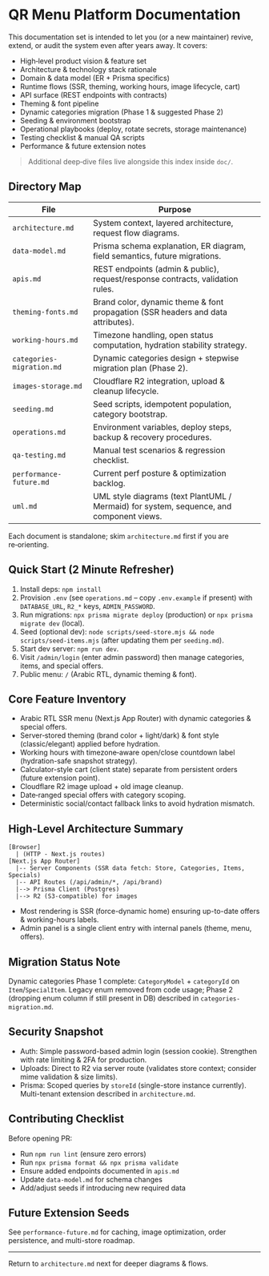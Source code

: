 # QR Menu Platform Documentation

This documentation set is intended to let you (or a new maintainer) revive, extend, or audit the system even after years away. It covers:

- High‑level product vision & feature set
- Architecture & technology stack rationale
- Domain & data model (ER + Prisma specifics)
- Runtime flows (SSR, theming, working hours, image lifecycle, cart)
- API surface (REST endpoints with contracts)
- Theming & font pipeline
- Dynamic categories migration (Phase 1 & suggested Phase 2)
- Seeding & environment bootstrap
- Operational playbooks (deploy, rotate secrets, storage maintenance)
- Testing checklist & manual QA scripts
- Performance & future extension notes

> Additional deep‑dive files live alongside this index inside `doc/`.

## Directory Map

| File | Purpose |
|------|---------|
| `architecture.md` | System context, layered architecture, request flow diagrams. |
| `data-model.md` | Prisma schema explanation, ER diagram, field semantics, future migrations. |
| `apis.md` | REST endpoints (admin & public), request/response contracts, validation rules. |
| `theming-fonts.md` | Brand color, dynamic theme & font propagation (SSR headers and data attributes). |
| `working-hours.md` | Timezone handling, open status computation, hydration stability strategy. |
| `categories-migration.md` | Dynamic categories design + stepwise migration plan (Phase 2). |
| `images-storage.md` | Cloudflare R2 integration, upload & cleanup lifecycle. |
| `seeding.md` | Seed scripts, idempotent population, category bootstrap. |
| `operations.md` | Environment variables, deploy steps, backup & recovery procedures. |
| `qa-testing.md` | Manual test scenarios & regression checklist. |
| `performance-future.md` | Current perf posture & optimization backlog. |
| `uml.md` | UML style diagrams (text PlantUML / Mermaid) for system, sequence, and component views. |

Each document is standalone; skim `architecture.md` first if you are re‑orienting.

## Quick Start (2 Minute Refresher)

1. Install deps: `npm install`
2. Provision `.env` (see `operations.md` – copy `.env.example` if present) with `DATABASE_URL`, `R2_*` keys, `ADMIN_PASSWORD`.
3. Run migrations: `npx prisma migrate deploy` (production) or `npx prisma migrate dev` (local).
4. Seed (optional dev): `node scripts/seed-store.mjs && node scripts/seed-items.mjs` (after updating them per `seeding.md`).
5. Start dev server: `npm run dev`.
6. Visit `/admin/login` (enter admin password) then manage categories, items, and special offers.
7. Public menu: `/` (Arabic RTL, dynamic theming & font).

## Core Feature Inventory

- Arabic RTL SSR menu (Next.js App Router) with dynamic categories & special offers.
- Server‑stored theming (brand color + light/dark) & font style (classic/elegant) applied before hydration.
- Working hours with timezone‑aware open/close countdown label (hydration-safe snapshot strategy).
- Calculator-style cart (client state) separate from persistent orders (future extension point).
- Cloudflare R2 image upload + old image cleanup.
- Date‑ranged special offers with category scoping.
- Deterministic social/contact fallback links to avoid hydration mismatch.

## High-Level Architecture Summary

```
[Browser]
  | (HTTP - Next.js routes)
[Next.js App Router]
  |-- Server Components (SSR data fetch: Store, Categories, Items, Specials)
  |-- API Routes (/api/admin/*, /api/brand)
  |--> Prisma Client (Postgres)
  |--> R2 (S3-compatible) for images
```

- Most rendering is SSR (force-dynamic home) ensuring up-to-date offers & working-hours labels.
- Admin panel is a single client entry with internal panels (theme, menu, offers).

## Migration Status Note

Dynamic categories Phase 1 complete: `CategoryModel` + `categoryId` on `Item`/`SpecialItem`. Legacy enum removed from code usage; Phase 2 (dropping enum column if still present in DB) described in `categories-migration.md`.

## Security Snapshot

- Auth: Simple password-based admin login (session cookie). Strengthen with rate limiting & 2FA for production.
- Uploads: Direct to R2 via server route (validates store context; consider mime validation & size limits).
- Prisma: Scoped queries by `storeId` (single-store instance currently). Multi-tenant extension described in `architecture.md`.

## Contributing Checklist

Before opening PR:
- Run `npm run lint` (ensure zero errors)
- Run `npx prisma format && npx prisma validate`
- Ensure added endpoints documented in `apis.md`
- Update `data-model.md` for schema changes
- Add/adjust seeds if introducing new required data

## Future Extension Seeds

See `performance-future.md` for caching, image optimization, order persistence, and multi-store roadmap.

---

Return to `architecture.md` next for deeper diagrams & flows.
